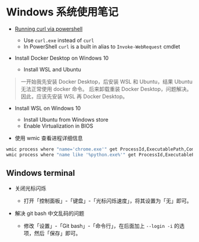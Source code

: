 # Windows 系统使用笔记

- [Running curl via powershell][1]
  - Use `curl.exe` instead of `curl`
  - In PowerShell `curl` is a built in alias to `Invoke-WebRequest` cmdlet

- Install Docker Desktop on Windows 10
  - Install WSL and Ubuntu

> 一开始我先安装 Docker Desktop，后安装 WSL 和 Ubuntu，结果 Ubuntu 无法正常使用 docker 命令。
> 后来卸载重装 Docker Desktop，问题解决。因此，应该先安装 WSL 再 Docker Desktop。

- Install WSL on Windows 10
  - Install Ubuntu from Windows store
  - Enable Virtualization in BIOS

- 使用 wmic 查看进程详细信息

```sh
wmic process where "name='chrome.exe'" get ProcessId,ExecutablePath,CommandLine
wmic process where "name like '%python.exe%'" get ProcessId,ExecutablePath,CommandLine
```

## Windows terminal

- 关闭光标闪烁
  - 打开「控制面板」-「键盘」-「光标闪烁速度」，将其设置为「无」即可。

- 解决 git bash 中文乱码的问题
  - 修改「设置」-「Git bash」-「命令行」，在后面加上 `--login -i` 的选项，然后「保存」即可。

  [1]: https://stackoverflow.com/questions/30807318/running-curl-via-powershell-how-to-construct-arguments